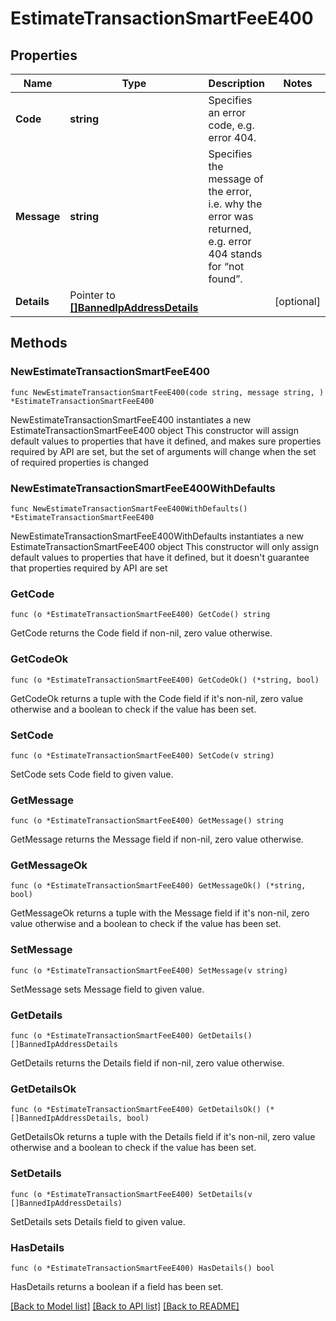 # EstimateTransactionSmartFeeE400

## Properties

Name | Type | Description | Notes
------------ | ------------- | ------------- | -------------
**Code** | **string** | Specifies an error code, e.g. error 404. | 
**Message** | **string** | Specifies the message of the error, i.e. why the error was returned, e.g. error 404 stands for “not found”. | 
**Details** | Pointer to [**[]BannedIpAddressDetails**](BannedIpAddressDetails.md) |  | [optional] 

## Methods

### NewEstimateTransactionSmartFeeE400

`func NewEstimateTransactionSmartFeeE400(code string, message string, ) *EstimateTransactionSmartFeeE400`

NewEstimateTransactionSmartFeeE400 instantiates a new EstimateTransactionSmartFeeE400 object
This constructor will assign default values to properties that have it defined,
and makes sure properties required by API are set, but the set of arguments
will change when the set of required properties is changed

### NewEstimateTransactionSmartFeeE400WithDefaults

`func NewEstimateTransactionSmartFeeE400WithDefaults() *EstimateTransactionSmartFeeE400`

NewEstimateTransactionSmartFeeE400WithDefaults instantiates a new EstimateTransactionSmartFeeE400 object
This constructor will only assign default values to properties that have it defined,
but it doesn't guarantee that properties required by API are set

### GetCode

`func (o *EstimateTransactionSmartFeeE400) GetCode() string`

GetCode returns the Code field if non-nil, zero value otherwise.

### GetCodeOk

`func (o *EstimateTransactionSmartFeeE400) GetCodeOk() (*string, bool)`

GetCodeOk returns a tuple with the Code field if it's non-nil, zero value otherwise
and a boolean to check if the value has been set.

### SetCode

`func (o *EstimateTransactionSmartFeeE400) SetCode(v string)`

SetCode sets Code field to given value.


### GetMessage

`func (o *EstimateTransactionSmartFeeE400) GetMessage() string`

GetMessage returns the Message field if non-nil, zero value otherwise.

### GetMessageOk

`func (o *EstimateTransactionSmartFeeE400) GetMessageOk() (*string, bool)`

GetMessageOk returns a tuple with the Message field if it's non-nil, zero value otherwise
and a boolean to check if the value has been set.

### SetMessage

`func (o *EstimateTransactionSmartFeeE400) SetMessage(v string)`

SetMessage sets Message field to given value.


### GetDetails

`func (o *EstimateTransactionSmartFeeE400) GetDetails() []BannedIpAddressDetails`

GetDetails returns the Details field if non-nil, zero value otherwise.

### GetDetailsOk

`func (o *EstimateTransactionSmartFeeE400) GetDetailsOk() (*[]BannedIpAddressDetails, bool)`

GetDetailsOk returns a tuple with the Details field if it's non-nil, zero value otherwise
and a boolean to check if the value has been set.

### SetDetails

`func (o *EstimateTransactionSmartFeeE400) SetDetails(v []BannedIpAddressDetails)`

SetDetails sets Details field to given value.

### HasDetails

`func (o *EstimateTransactionSmartFeeE400) HasDetails() bool`

HasDetails returns a boolean if a field has been set.


[[Back to Model list]](../README.md#documentation-for-models) [[Back to API list]](../README.md#documentation-for-api-endpoints) [[Back to README]](../README.md)


